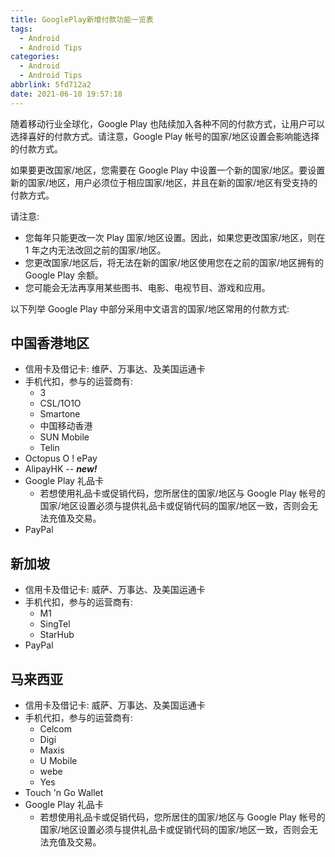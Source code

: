 ```yaml
---
title: GooglePlay新增付款功能一览表
tags:
  - Android
  - Android Tips
categories:
  - Android
  - Android Tips
abbrlink: 5fd712a2
date: 2021-06-10 19:57:18
---
```


随着移动行业全球化，Google Play 也陆续加入各种不同的付款方式，让用户可以选择喜好的付款方式。请注意，Google Play 帐号的国家/地区设置会影响能选择的付款方式。

如果要更改国家/地区，您需要在 Google Play 中设置一个新的国家/地区。要设置新的国家/地区，用户必须位于相应国家/地区，并且在新的国家/地区有受支持的付款方式。

请注意:

- 您每年只能更改一次 Play 国家/地区设置。因此，如果您更改国家/地区，则在 1 年之内无法改回之前的国家/地区。
- 您更改国家/地区后，将无法在新的国家/地区使用您在之前的国家/地区拥有的 Google Play 余额。
- 您可能会无法再享用某些图书、电影、电视节目、游戏和应用。

以下列举 Google Play 中部分采用中文语言的国家/地区常用的付款方式:

<!--more-->

## **中国香港地区**

- 信用卡及借记卡: 维萨、万事达、及美国运通卡
- 手机代扣，参与的运营商有:
  - 3
  - CSL/1O1O
  - Smartone
  - 中国移动香港
  - SUN Mobile
  - Telin
- Octopus O ! ePay
- AlipayHK *-- **new!***
- Google Play 礼品卡
  - 若想使用礼品卡或促销代码，您所居住的国家/地区与 Google Play 帐号的国家/地区设置必须与提供礼品卡或促销代码的国家/地区一致，否则会无法充值及交易。
- PayPal

## **新加坡**

- 信用卡及借记卡: 威萨、万事达、及美国运通卡
- 手机代扣，参与的运营商有:
  - M1
  - SingTel
  - StarHub
- PayPal

## **马来西亚**

- 信用卡及借记卡: 威萨、万事达、及美国运通卡
- 手机代扣，参与的运营商有:
  - Celcom
  - Digi
  - Maxis
  - U Mobile
  - webe
  - Yes
- Touch 'n Go Wallet
- Google Play 礼品卡
  - 若想使用礼品卡或促销代码，您所居住的国家/地区与 Google Play 帐号的国家/地区设置必须与提供礼品卡或促销代码的国家/地区一致，否则会无法充值及交易。
